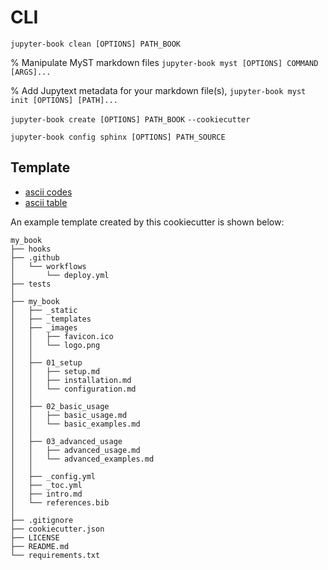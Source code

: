 # CLI
 
`jupyter-book clean [OPTIONS] PATH_BOOK`

% Manipulate MyST markdown files
`jupyter-book myst [OPTIONS] COMMAND [ARGS]...`

% Add Jupytext metadata for your markdown file(s),
`jupyter-book myst init [OPTIONS] [PATH]...`

`jupyter-book create [OPTIONS] PATH_BOOK` 
`--cookiecutter`

<!-- Generate a Sphinx conf.py representation of the build configuration. -->

`jupyter-book config sphinx [OPTIONS] PATH_SOURCE`

## Template

- [ascii codes](https://www.ascii-code.com/)
- [ascii table](https://www.asciitable.com/)

An example template created by this cookiecutter is shown below:

```
my_book
├── hooks
├── .github
│   └── workflows
│       └── deploy.yml
├── tests
│
├── my_book
│   ├── _static
│   ├── _templates
│   ├── _images
│   │   ├── favicon.ico
│   │   └── logo.png
│   │ 
│   ├── 01_setup
│   │   ├── setup.md
│   │   ├── installation.md
│   │   └── configuration.md
│   │ 
│   ├── 02_basic_usage
│   │   ├── basic_usage.md
│   │   └── basic_examples.md
│   │ 
│   ├── 03_advanced_usage
│   │   ├── advanced_usage.md
│   │   └── advanced_examples.md
│   │ 
│   ├── _config.yml
│   ├── _toc.yml
│   ├── intro.md
│   └── references.bib
│   
├── .gitignore
├── cookiecutter.json
├── LICENSE
├── README.md
└── requirements.txt
```